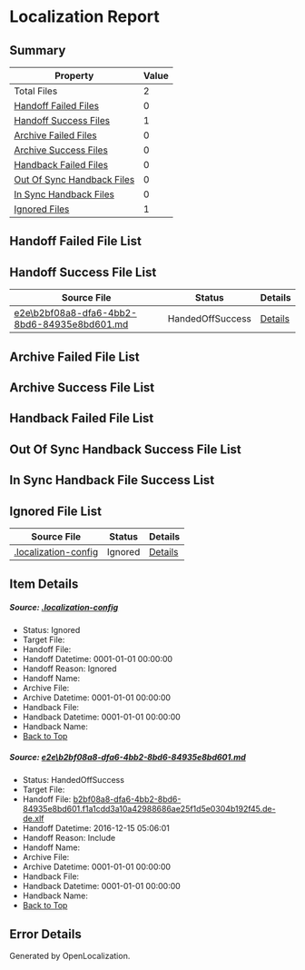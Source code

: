 # <a name='report-top'></a> Localization Report

## Summary
 Property | Value 
 -------- | ----- 
 Total Files | 2
[ Handoff Failed Files ](#handoff-failed-list)| 0
[ Handoff Success Files ](#handoff-success-list)| 1
[ Archive Failed Files ](#archive-failed-list)| 0
[ Archive Success Files ](#archive-success-list)| 0
[ Handback Failed Files ](#handback-failed-list)| 0
[ Out Of Sync Handback Files ](#outofsync-handback-success-list)| 0
[ In Sync Handback Files ](#insync-handback-success-list)| 0
[ Ignored Files ](#ignored-list)| 1

## <a name='handoff-failed-list'></a> Handoff Failed File List

## <a name='handoff-success-list'></a> Handoff Success File List
 Source File | Status | Details 
 ----------- | ------ | ------- 
 [e2e\b2bf08a8-dfa6-4bb2-8bd6-84935e8bd601.md](https://github.com/OpenLocalizationTestOrg/ol-test0/blob/ace591ad444f9bd50992eb42c92c66a3cd65aee0/e2e/b2bf08a8-dfa6-4bb2-8bd6-84935e8bd601.md) | HandedOffSuccess | [Details](#58f0f2432a991fa484362531f8edfdfa93dfedbd1)

## <a name='archive-failed-list'></a> Archive Failed File List

## <a name='archive-success-list'></a> Archive Success File List

## <a name='handback-failed-list'></a> Handback Failed File List

## <a name='outofsync-handback-success-list'></a> Out Of Sync Handback Success File List

## <a name='insync-handback-success-list'></a> In Sync Handback File Success List

## <a name='ignored-list'></a> Ignored File List
 Source File | Status | Details 
 ----------- | ------ | ------- 
 [.localization-config](https://github.com/OpenLocalizationTestOrg/ol-test0/blob/ace591ad444f9bd50992eb42c92c66a3cd65aee0/.localization-config) | Ignored | [Details](#cb0632cf59c1387fc1742bfb9fa3c47f87e2e5c90)

## Item Details
##### <a name='cb0632cf59c1387fc1742bfb9fa3c47f87e2e5c90'></a> Source: [.localization-config](https://github.com/OpenLocalizationTestOrg/ol-test0/blob/ace591ad444f9bd50992eb42c92c66a3cd65aee0/.localization-config)
* Status: Ignored
* Target File: 
* Handoff File: 
* Handoff Datetime: 0001-01-01 00:00:00
* Handoff Reason: Ignored
* Handoff Name: 
* Archive File: 
* Archive Datetime: 0001-01-01 00:00:00
* Handback File: 
* Handback Datetime: 0001-01-01 00:00:00
* Handback Name: 
* [Back to Top](#report-top)

##### <a name='58f0f2432a991fa484362531f8edfdfa93dfedbd1'></a> Source: [e2e\b2bf08a8-dfa6-4bb2-8bd6-84935e8bd601.md](https://github.com/OpenLocalizationTestOrg/ol-test0/blob/ace591ad444f9bd50992eb42c92c66a3cd65aee0/e2e/b2bf08a8-dfa6-4bb2-8bd6-84935e8bd601.md)
* Status: HandedOffSuccess
* Target File: 
* Handoff File: [b2bf08a8-dfa6-4bb2-8bd6-84935e8bd601.f1a1cdd3a10a42988686ae25f1d5e0304b192f45.de-de.xlf](https://github.com/OpenLocalizationTestOrg/ol-test0-handoff/blob/ac4910a5d09bd44f1b9e86ad5d9921728ac55bfe/ol-handoff/OpenLocalizationTestOrg/ol-test0-dede/xinjiang/ht/b2bf08a8-dfa6-4bb2-8bd6-84935e8bd601.f1a1cdd3a10a42988686ae25f1d5e0304b192f45.de-de.xlf)
* Handoff Datetime: 2016-12-15 05:06:01
* Handoff Reason: Include
* Handoff Name: 
* Archive File: 
* Archive Datetime: 0001-01-01 00:00:00
* Handback File: 
* Handback Datetime: 0001-01-01 00:00:00
* Handback Name: 
* [Back to Top](#report-top)


## Error Details

Generated by OpenLocalization.
